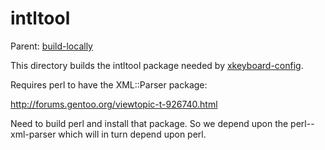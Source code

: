 intltool
==========================

Parent: [build-locally](../../README.md)

This directory builds the intltool package needed by [xkeyboard-config](../xkeyboard-config/README.md).

Requires perl to have the XML::Parser package:

http://forums.gentoo.org/viewtopic-t-926740.html

Need to build perl and install that package. So we depend upon the
perl--xml-parser which will in turn depend upon perl.
